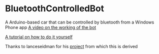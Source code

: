 # BluetoothControlledBot
A Arduino-based car that can be controlled by bluetooth from a Windows Phone app
[A video on the working of the bot](https://www.youtube.com/watch?v=Xkfx_4Qlscg)

[A tutorial on how to do it yourself](http://nnsriram.blogspot.in/2015/04/bluetooth-controlled-bot.html)

Thanks to lanceseidman for his [project](https://github.com/lanceseidman/Arduino-Bluetooth-WinPhone8) from which this is derived
